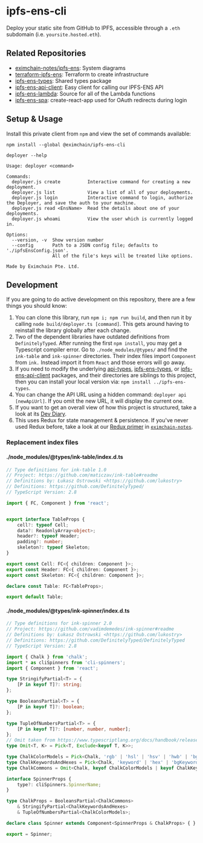 # ipfs-ens-cli

Deploy your static site from GitHub to IPFS, accessible through a `.eth` subdomain (i.e. `yoursite.hosted.eth`).

## Related Repositories

- [eximchain-notes/ipfs-ens](https://github.com/Eximchain/eximchain-notes/tree/master/ipfs-ens): System diagrams
- [terraform-ipfs-ens](https://github.com/Eximchain/terraform-ipfs-ens): Terraform to create infrastructure
- [ipfs-ens-types](https://github.com/Eximchain/ipfs-ens-types): Shared types package
- [ipfs-ens-api-client](https://github.com/Eximchain/ipfs-ens-api-client): Easy client for calling our IPFS-ENS API
- [ipfs-ens-lambda](https://github.com/Eximchain/ipfs-ens-lambda): Source for all of the Lambda functions
- [ipfs-ens-spa](https://github.com/Eximchain/ipfs-ens-spa): create-react-app used for OAuth redirects during login

## Setup & Usage

Install this private client from `npm` and view the set of commands available:

```shell
npm install --global @eximchain/ipfs-ens-cli

deployer --help

Usage: deployer <command>

Commands:
  deployer.js create          Interactive command for creating a new deployment.
  deployer.js list            View a list of all of your deployments.
  deployer.js login           Interactive command to login, authorize the Deployer, and save the auth to your machine.
  deployer.js read <EnsName>  Read the details about one of your deployments.
  deployer.js whoami          View the user which is currently logged in.

Options:
  --version, -v  Show version number    
  --config       Path to a JSON config file; defaults to './ipfsEnsConfig.json'.
                 All of the file's keys will be treated like options.

Made by Eximchain Pte. Ltd.
```

## Development

If you are going to do active development on this repository, there are a few things you should know:

1. You can clone this library, run `npm i; npm run build`, and then run it by calling `node build/deployer.ts [command]`.  This gets around having to reinstall the library globally after each change.
2. Two of the dependent libraries have outdated definitions from `DefinitelyTyped`.  After running the first `npm install`, you may get a Typescript compiler error.  Go to `./node_modules/@types/` and find the `ink-table` and `ink-spinner` directories.  Their index files import `Component` from `ink.`  Instead import it from `React` and those errors will go away.
3. If you need to modify the underlying [api-types](https://github.com/Eximchain/api-types), [ipfs-ens-types](https://github.com/Eximchain/ipfs-ens-types), or [ipfs-ens-api-client](https://github.com/Eximchain/ipfs-ens-api-client) packages, and their directories are siblings to this project, then you can install your local version via: `npm install ../ipfs-ens-types`.
4. You can change the API URL using a hidden command: `deployer api [newApiUrl]`.  If you omit the new URL, it will display the current one.
5. If you want to get an overall view of how this project is structured, take a look at its [Dev Diary](https://medium.com/eximchain/dev-diary-5-tips-for-building-beautiful-clis-with-node-js-yargs-ink-16d184ea0d14).
6. This uses Redux for state management & persistence.  If you've never used Redux before, take a look at our [Redux primer](https://github.com/Eximchain/eximchain-notes/blob/master/redux-primer.md) in [`eximchain-notes`](https://github.com/eximchain/eximchain-notes).

### Replacement index files

#### ./node_modules/@types/ink-table/index.d.ts

```typescript
// Type definitions for ink-table 1.0
// Project: https://github.com/maticzav/ink-table#readme
// Definitions by: Łukasz Ostrowski <https://github.com/lukostry>
// Definitions: https://github.com/DefinitelyTyped/
// TypeScript Version: 2.8

import { FC, Component } from 'react';


export interface TableProps {
    cell?: typeof Cell;
    data?: ReadonlyArray<object>;
    header?: typeof Header;
    padding?: number;
    skeleton?: typeof Skeleton;
}

export const Cell: FC<{ children: Component }>;
export const Header: FC<{ children: Component }>;
export const Skeleton: FC<{ children: Component }>;

declare const Table: FC<TableProps>;

export default Table;
```

#### ./node_modules/@types/ink-spinner/index.d.ts

```typescript
// Type definitions for ink-spinner 2.0
// Project: https://github.com/vadimdemedes/ink-spinner#readme
// Definitions by: Łukasz Ostrowski <https://github.com/lukostry>
// Definitions: https://github.com/DefinitelyTyped/DefinitelyTyped
// TypeScript Version: 2.8

import { Chalk } from 'chalk';
import * as cliSpinners from 'cli-spinners';
import { Component } from 'react';

type StringifyPartial<T> = {
    [P in keyof T]?: string;
};

type BooleansPartial<T> = {
    [P in keyof T]?: boolean;
};

type TupleOfNumbersPartial<T> = {
    [P in keyof T]?: [number, number, number];
};
// Omit taken from https://www.typescriptlang.org/docs/handbook/release-notes/typescript-2-8.html
type Omit<T, K> = Pick<T, Exclude<keyof T, K>>;

type ChalkColorModels = Pick<Chalk, 'rgb' | 'hsl' | 'hsv' | 'hwb' | 'bgRgb' | 'bgHsl' | 'bgHsv' | 'bgHwb'>;
type ChalkKeywordsAndHexes = Pick<Chalk, 'keyword' | 'hex' | 'bgKeyword' | 'bgHex'>;
type ChalkCommons = Omit<Chalk, keyof ChalkColorModels | keyof ChalkKeywordsAndHexes | 'constructor' | 'level' | 'enabled'>;

interface SpinnerProps {
    type?: cliSpinners.SpinnerName;
}

type ChalkProps = BooleansPartial<ChalkCommons>
    & StringifyPartial<ChalkKeywordsAndHexes>
    & TupleOfNumbersPartial<ChalkColorModels>;

declare class Spinner extends Component<SpinnerProps & ChalkProps> { }

export = Spinner;
```